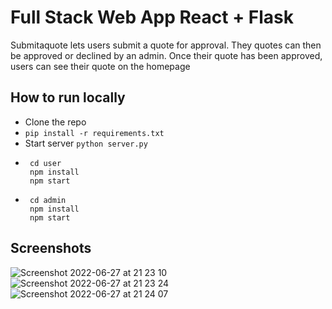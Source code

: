 # Full Stack Web App React + Flask

Submitaquote lets users submit a quote for approval. They quotes can then be approved or declined by an admin. Once their quote has been approved, users can see their quote on the homepage

## How to run locally

-   Clone the repo
-   `pip install -r requirements.txt`
-   Start server `python server.py`
-   ```
     cd user
     npm install
     npm start
    ```
-   ```
     cd admin
     npm install
     npm start
    ```

## Screenshots
![Screenshot 2022-06-27 at 21 23 10](https://user-images.githubusercontent.com/59776300/176078055-0a449897-689e-4450-a6d6-ac6c578bfa85.png)
![Screenshot 2022-06-27 at 21 23 24](https://user-images.githubusercontent.com/59776300/176078069-9dbcc3ed-3375-400f-920f-79b5666f2f31.png)
![Screenshot 2022-06-27 at 21 24 07](https://user-images.githubusercontent.com/59776300/176078073-4f96be4b-1456-4861-a752-984ab75295bc.png)
